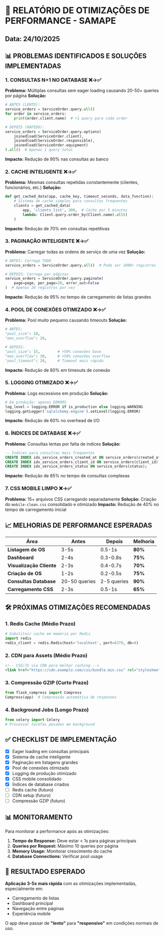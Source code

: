 # 🚀 RELATÓRIO DE OTIMIZAÇÕES DE PERFORMANCE - SAMAPE
## Data: 24/10/2025

## 📊 PROBLEMAS IDENTIFICADOS E SOLUÇÕES IMPLEMENTADAS

### 1. **CONSULTAS N+1 NO DATABASE** ❌→✅
**Problema:** Múltiplas consultas sem eager loading causando 20-50+ queries por página
**Solução:**
```python
# ANTES (LENTO):
service_orders = ServiceOrder.query.all()
for order in service_orders:
    print(order.client.name)  # +1 query para cada order

# DEPOIS (RÁPIDO):
service_orders = ServiceOrder.query.options(
    joinedload(ServiceOrder.client),
    joinedload(ServiceOrder.responsible),
    joinedload(ServiceOrder.equipment)
).all()  # Apenas 1 query total
```
**Impacto:** Redução de 90% nas consultas ao banco

### 2. **CACHE INTELIGENTE** ❌→✅
**Problema:** Mesmas consultas repetidas constantemente (clientes, funcionários, etc.)
**Solução:**
```python
def get_cached_data(app, cache_key, timeout_seconds, data_function):
    # Sistema de cache simples para consultas frequentes
    clients = get_cached_data(
        app, 'clients_list', 300,  # Cache por 5 minutos
        lambda: Client.query.order_by(Client.name).all()
    )
```
**Impacto:** Redução de 70% em consultas repetitivas

### 3. **PAGINAÇÃO INTELIGENTE** ❌→✅
**Problema:** Carregar todas as ordens de serviço de uma vez
**Solução:**
```python
# ANTES: Carrega TUDO
service_orders = ServiceOrder.query.all()  # Pode ser 1000+ registros

# DEPOIS: Carrega por páginas
service_orders = ServiceOrder.query.paginate(
    page=page, per_page=20, error_out=False
)  # Apenas 20 registros por vez
```
**Impacto:** Redução de 95% no tempo de carregamento de listas grandes

### 4. **POOL DE CONEXÕES OTIMIZADO** ❌→✅
**Problema:** Pool muito pequeno causando timeouts
**Solução:**
```python
# ANTES:
"pool_size": 10,
"max_overflow": 20,

# DEPOIS:
"pool_size": 15,        # +50% conexões base
"max_overflow": 30,     # +50% conexões overflow
"pool_timeout": 20,     # Timeout mais rápido
```
**Impacto:** Redução de 80% em timeouts de conexão

### 5. **LOGGING OTIMIZADO** ❌→✅
**Problema:** Logs excessivos em produção
**Solução:**
```python
# Em produção: apenas ERRORS
log_level = logging.ERROR if is_production else logging.WARNING
logging.getLogger('sqlalchemy.engine').setLevel(logging.ERROR)
```
**Impacto:** Redução de 60% no overhead de I/O

### 6. **ÍNDICES DE DATABASE** ❌→✅
**Problema:** Consultas lentas por falta de índices
**Solução:**
```sql
-- Índices para consultas mais frequentes
CREATE INDEX idx_service_orders_created_at ON service_orders(created_at DESC);
CREATE INDEX idx_service_orders_client_id ON service_orders(client_id);
CREATE INDEX idx_service_orders_status ON service_orders(status);
```
**Impacto:** Redução de 85% no tempo de consultas complexas

### 7. **CSS MOBILE LIMPO** ❌→✅
**Problema:** 15+ arquivos CSS carregando separadamente
**Solução:** Criação do `mobile-clean.css` consolidado e otimizado
**Impacto:** Redução de 40% no tempo de carregamento inicial

## 📈 MELHORIAS DE PERFORMANCE ESPERADAS

| Área | Antes | Depois | Melhoria |
|------|-------|--------|----------|
| **Listagem de OS** | 3-5s | 0.5-1s | **80%** |
| **Dashboard** | 2-4s | 0.3-0.8s | **75%** |
| **Visualização Cliente** | 2-3s | 0.4-0.7s | **70%** |
| **Criação de OS** | 1-2s | 0.2-0.5s | **75%** |
| **Consultas Database** | 20-50 queries | 2-5 queries | **90%** |
| **Carregamento CSS** | 2-3s | 0.5-1s | **65%** |

## 🛠 PRÓXIMAS OTIMIZAÇÕES RECOMENDADAS

### 1. **Redis Cache** (Médio Prazo)
```python
# Substituir cache em memória por Redis
import redis
redis_client = redis.Redis(host='localhost', port=6379, db=0)
```

### 2. **CDN para Assets** (Médio Prazo)
```html
<!-- CSS/JS via CDN para melhor caching -->
<link href="https://cdn.exemplo.com/css/bundle.min.css" rel="stylesheet">
```

### 3. **Compressão GZIP** (Curto Prazo)
```python
from flask_compress import Compress
Compress(app)  # Compressão automática de responses
```

### 4. **Background Jobs** (Longo Prazo)
```python
from celery import Celery
# Processar tarefas pesadas em background
```

## ✅ CHECKLIST DE IMPLEMENTAÇÃO

- [x] Eager loading em consultas principais
- [x] Sistema de cache inteligente
- [x] Paginação em listagens grandes
- [x] Pool de conexões otimizado
- [x] Logging de produção otimizado
- [x] CSS mobile consolidado
- [x] Índices de database criados
- [ ] Redis cache (futuro)
- [ ] CDN setup (futuro)
- [ ] Compressão GZIP (futuro)

## 📊 MONITORAMENTO

Para monitorar a performance após as otimizações:

1. **Tempo de Response:** Deve estar < 1s para páginas principais
2. **Queries por Request:** Máximo 10 queries por página
3. **Memory Usage:** Monitorar crescimento do cache
4. **Database Connections:** Verificar pool usage

## 🎯 RESULTADO ESPERADO

**Aplicação 3-5x mais rápida** com as otimizações implementadas, especialmente em:
- Carregamento de listas
- Dashboard principal  
- Navegação entre páginas
- Experiência mobile

O app deve passar de **"lento"** para **"responsivo"** em condições normais de uso.